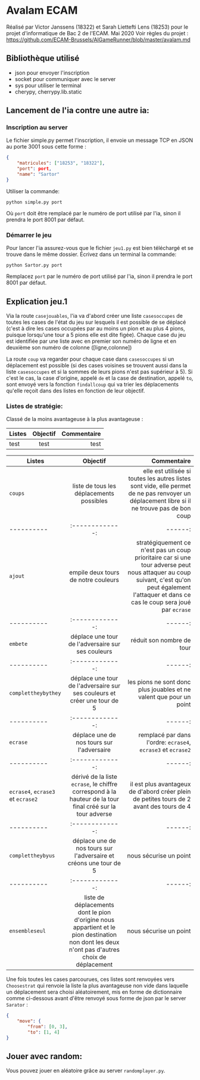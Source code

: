 # Avalam ECAM
Réalisé par Victor Janssens (18322) et Sarah Liettefti Lens (18253) pour le projet d'informatique de Bac 2 de l'ECAM.
Mai 2020
Voir règles du projet : https://github.com/ECAM-Brussels/AIGameRunner/blob/master/avalam.md
## Bibliothèque utilisé
- json pour envoyer l'inscription
- socket pour communiquer avec le server
- sys pour utiliser le terminal
- cherypy, cherrypy.lib.static

## Lancement de l'ia contre une autre ia:

### Inscription au server
Le fichier simple.py permet l'inscription, il envoie un message TCP en JSON au porte 3001 sous cette forme :

```json
{
	"matricules": ["18253", "18322"],
	"port": port,
	"name": "Sartor"
}
```
Utiliser la commande:
```
python simple.py port
```
Où `port` doit être remplacé par le numéro de port utilisé par l'ia, sinon il prendra le port 8001 par défaut. 

### Démarrer le jeu

Pour lancer l'ia assurez-vous que le fichier `jeu1.py` est bien téléchargé et se trouve dans le même dossier. 
Écrivez dans un terminal la commande:
```
python Sartor.py port
```
Remplacez `port` par le numéro de port utilisé par l'ia, sinon il prendra le port 8001 par défaut. 

## Explication jeu.1

Via la route `casejouables`, l'ia va d'abord créer une liste `casesoccupes` de toutes les cases de l'état du jeu sur lesquels il est possible de se déplacé (c'est à dire les cases occupées par au moins un pion et au plus 4 pions, puisque lorsqu'une tour a 5 pions elle est dite figée). Chaque case du jeu est identifiée par une liste avec en premier son numéro de ligne et en deuxième son numéro de colonne ([ligne,colonne])

La route `coup` va regarder pour chaque case dans `casesoccupes` si un déplacement est possible (si des cases voisines se trouvent aussi dans la liste `casesoccupes` et si la sommes de leurs pions n'est pas supérieur à 5). Si c'est le cas, la case d'origine, appelé `de` et la case de destination, appelé `to`, sont envoyé vers la fonction `findallcoup` qui va trier les déplacements qu'elle reçoit dans des listes en fonction de leur objectif.

### Listes de stratégie: 
Classé de la moins avantageuse à la plus avantageuse :

| Listes | Objectif | Commentaire |
|--------|:--------:|------------:|
| test | test | test |

| Listes | Objectif | Commentaire |
|----------|:-------------:|------:|
| `coups` | liste de tous les déplacements possibles | elle est utilisée si toutes les autres listes sont vide, elle permet de ne pas renvoyer un déplacement libre si il ne trouve pas de bon coup |
|----------|:-------------:|------:|
| `ajout` | empile deux tours de notre couleurs | stratégiquement ce n'est pas un coup prioritaire car si une tour adverse peut nous attaquer au coup suivant, c'est qu'on peut également l'attaquer et dans ce cas le coup sera joué par `ecrase` |
|----------|:-------------:|------:|
| `embete` | déplace une tour de l'adversaire sur ses couleurs | réduit son nombre de tour |
|----------|:-------------:|------:|
| `complettheybythey` | déplace une tour de l'adversaire sur ses couleurs et créer une tour de 5 | les pions ne sont donc plus jouables et ne valent que pour un point |
|----------|:-------------:|------:|
| `ecrase` | déplace une de nos tours sur l'adversaire|remplacé par dans l'ordre: `ecrase4`, `ecrase3` et `ecrase2`|
|----------|:-------------:|------:|
| `ecrase4`, `ecrase3` et `ecrase2` | dérivé de la liste `ecrase`, le chiffre correspond à la hauteur de la tour final créé sur la tour adverse| il est plus avantageux de d'abord créer plein de petites tours de 2 avant des tours de 4 |
|----------|:-------------:|------:|
| `complettheybyus` | déplace une de nos tours sur l'adversaire et créons une tour de 5 | nous sécurise un point |
|----------|:-------------:|------:|
| `ensembleseul` | liste de déplacements dont le pion d'origine nous appartient et le pion destination non dont les deux n'ont pas d'autres choix de déplacement | nous sécurise un point | 


Une fois toutes les cases parcourues, ces listes sont renvoyées  vers `Choosestrat` qui renvoie la liste la plus avantageuse non vide dans laquelle un déplacement sera choisi aléatoirement, mis en forme de dictionnaire comme ci-dessous avant d'être renvoyé sous forme de json par le server `Sarator` : 

```json
{
	"move": {
		"from": [0, 3],
		"to": [1, 4]
}
```

## Jouer avec random:
Vous pouvez jouer en aléatoire grâce au server `randomplayer.py`. 